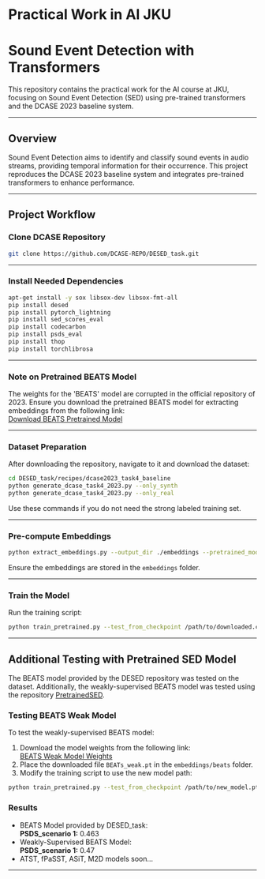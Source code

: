 
# Practical Work in AI JKU
# Sound Event Detection with Transformers

This repository contains the practical work for the AI course at JKU, focusing on Sound Event Detection (SED) using pre-trained transformers and the DCASE 2023 baseline system.

---

## Overview

Sound Event Detection aims to identify and classify sound events in audio streams, providing temporal information for their occurrence. This project reproduces the DCASE 2023 baseline system and integrates pre-trained transformers to enhance performance.

---

## Project Workflow

### Clone DCASE Repository
```bash
git clone https://github.com/DCASE-REPO/DESED_task.git
```

---

### Install Needed Dependencies
```bash
apt-get install -y sox libsox-dev libsox-fmt-all
pip install desed
pip install pytorch_lightning
pip install sed_scores_eval
pip install codecarbon
pip install psds_eval
pip install thop
pip install torchlibrosa
```

---

### Note on Pretrained BEATS Model
The weights for the 'BEATS' model are corrupted in the official repository of 2023. Ensure you download the pretrained BEATS model for extracting embeddings from the following link:  
[Download BEATS Pretrained Model](https://onedrive.live.com/?authkey=%21AGOyB4YHPatKU%2D0&id=6B83B49411CA81A7%2125958&cid=6B83B49411CA81A7&parId=root&parQt=sharedby&o=OneUp)

---

### Dataset Preparation
After downloading the repository, navigate to it and download the dataset:
```bash
cd DESED_task/recipes/dcase2023_task4_baseline
python generate_dcase_task4_2023.py --only_synth
python generate_dcase_task4_2023.py --only_real
```
Use these commands if you do not need the strong labeled training set.

---

### Pre-compute Embeddings
```bash
python extract_embeddings.py --output_dir ./embeddings --pretrained_model "beats"
```
Ensure the embeddings are stored in the `embeddings` folder.

---

### Train the Model
Run the training script:
```bash
python train_pretrained.py --test_from_checkpoint /path/to/downloaded.ckpt
```

---

## Additional Testing with Pretrained SED Model
The BEATS model provided by the DESED repository was tested on the dataset. Additionally, the weakly-supervised BEATS model was tested using the repository [PretrainedSED](https://github.com/fschmid56/PretrainedSED?tab=readme-ov-file).

### Testing BEATS Weak Model
To test the weakly-supervised BEATS model:
1. Download the model weights from the following link:  
[BEATS Weak Model Weights](https://1drv.ms/u/s!AqeByhGUtINrgcpke6_lRSZEKD5j2Q?e=A3FpOf)
2. Place the downloaded file `BEATs_weak.pt` in the `embeddings/beats` folder.
3. Modify the training script to use the new model path:
```bash
python train_pretrained.py --test_from_checkpoint /path/to/new_model.pt
```

### Results
- BEATS Model provided by DESED_task:  
  **PSDS_scenario 1:** 0.463
- Weakly-Supervised BEATS Model:  
  **PSDS_scenario 1:** 0.47
- ATST, fPaSST, ASiT, M2D models soon...
---
